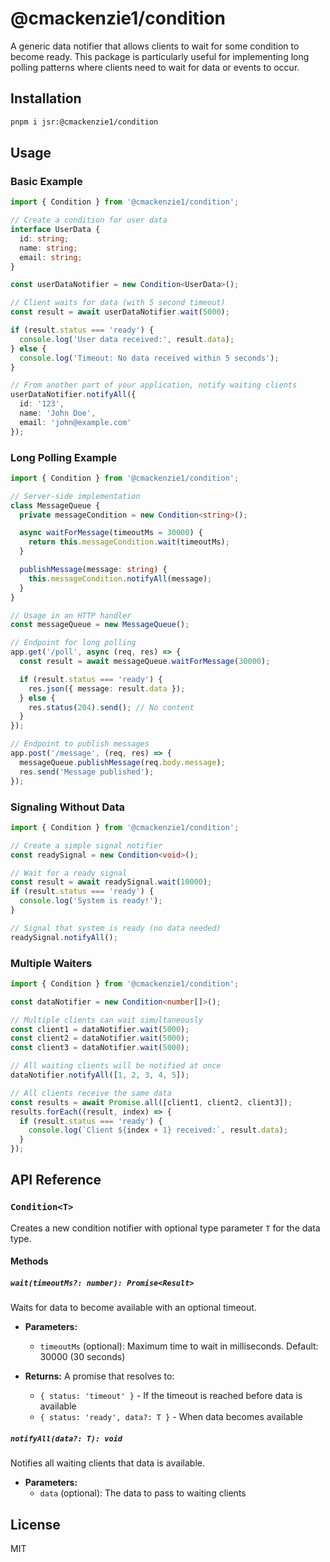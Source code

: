 # @cmackenzie1/condition

A generic data notifier that allows clients to wait for some condition to become ready. This package is particularly useful for implementing long polling patterns where clients need to wait for data or events to occur.

## Installation

```bash
pnpm i jsr:@cmackenzie1/condition
```

## Usage

### Basic Example

```typescript
import { Condition } from '@cmackenzie1/condition';

// Create a condition for user data
interface UserData {
  id: string;
  name: string;
  email: string;
}

const userDataNotifier = new Condition<UserData>();

// Client waits for data (with 5 second timeout)
const result = await userDataNotifier.wait(5000);

if (result.status === 'ready') {
  console.log('User data received:', result.data);
} else {
  console.log('Timeout: No data received within 5 seconds');
}

// From another part of your application, notify waiting clients
userDataNotifier.notifyAll({
  id: '123',
  name: 'John Doe',
  email: 'john@example.com'
});
```

### Long Polling Example

```typescript
import { Condition } from '@cmackenzie1/condition';

// Server-side implementation
class MessageQueue {
  private messageCondition = new Condition<string>();

  async waitForMessage(timeoutMs = 30000) {
    return this.messageCondition.wait(timeoutMs);
  }

  publishMessage(message: string) {
    this.messageCondition.notifyAll(message);
  }
}

// Usage in an HTTP handler
const messageQueue = new MessageQueue();

// Endpoint for long polling
app.get('/poll', async (req, res) => {
  const result = await messageQueue.waitForMessage(30000);

  if (result.status === 'ready') {
    res.json({ message: result.data });
  } else {
    res.status(204).send(); // No content
  }
});

// Endpoint to publish messages
app.post('/message', (req, res) => {
  messageQueue.publishMessage(req.body.message);
  res.send('Message published');
});
```

### Signaling Without Data

```typescript
import { Condition } from '@cmackenzie1/condition';

// Create a simple signal notifier
const readySignal = new Condition<void>();

// Wait for a ready signal
const result = await readySignal.wait(10000);
if (result.status === 'ready') {
  console.log('System is ready!');
}

// Signal that system is ready (no data needed)
readySignal.notifyAll();
```

### Multiple Waiters

```typescript
import { Condition } from '@cmackenzie1/condition';

const dataNotifier = new Condition<number[]>();

// Multiple clients can wait simultaneously
const client1 = dataNotifier.wait(5000);
const client2 = dataNotifier.wait(5000);
const client3 = dataNotifier.wait(5000);

// All waiting clients will be notified at once
dataNotifier.notifyAll([1, 2, 3, 4, 5]);

// All clients receive the same data
const results = await Promise.all([client1, client2, client3]);
results.forEach((result, index) => {
  if (result.status === 'ready') {
    console.log(`Client ${index + 1} received:`, result.data);
  }
});
```

## API Reference

### `Condition<T>`

Creates a new condition notifier with optional type parameter `T` for the data type.

#### Methods

##### `wait(timeoutMs?: number): Promise<Result>`

Waits for data to become available with an optional timeout.

- **Parameters:**
  - `timeoutMs` (optional): Maximum time to wait in milliseconds. Default: 30000 (30 seconds)

- **Returns:** A promise that resolves to:
  - `{ status: 'timeout' }` - If the timeout is reached before data is available
  - `{ status: 'ready', data?: T }` - When data becomes available

##### `notifyAll(data?: T): void`

Notifies all waiting clients that data is available.

- **Parameters:**
  - `data` (optional): The data to pass to waiting clients

## License

MIT
